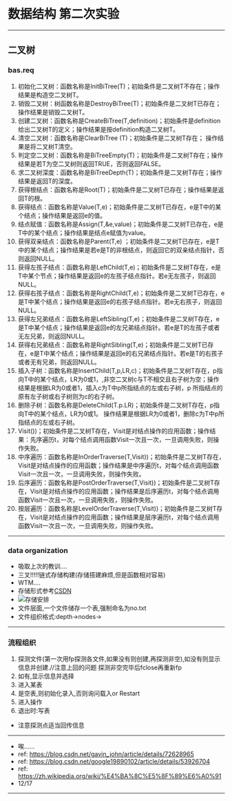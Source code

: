 # 数据结构 第二次实验
---
二叉树
---
### bas.req
1. 初始化二叉树：函数名称是InitBiTree(T)；初始条件是二叉树T不存在；操作结果是构造空二叉树T。
2. 销毁二叉树：树函数名称是DestroyBiTree(T)；初始条件是二叉树T已存在；操作结果是销毁二叉树T。
3. 创建二叉树：函数名称是CreateBiTree(T,definition)；初始条件是definition 给出二叉树T的定义；操作结果是按definition构造二叉树T。
4. 清空二叉树：函数名称是ClearBiTree (T)；初始条件是二叉树T存在；	操作结果是将二叉树T清空。
5. 判定空二叉树：函数名称是BiTreeEmpty(T)；初始条件是二叉树T存在；操作结果是若T为空二叉树则返回TRUE，否则返回FALSE。
6. 求二叉树深度：函数名称是BiTreeDepth(T)；初始条件是二叉树T存在；操作结果是返回T的深度。
7. 获得根结点：函数名称是Root(T)；初始条件是二叉树T已存在；操作结果是返回T的根。
8. 获得结点：函数名称是Value(T,e)；初始条件是二叉树T已存在，e是T中的某个结点；操作结果是返回e的值。
9. 结点赋值：函数名称是Assign(T,&e,value)；初始条件是二叉树T已存在，e是T中的某个结点；操作结果是结点e赋值为value。
10. 获得双亲结点：函数名称是Parent(T,e) ；初始条件是二叉树T已存在，e是T中的某个结点；操作结果是若e是T的非根结点，则返回它的双亲结点指针，否则返回NULL。
11. 获得左孩子结点：函数名称是LeftChild(T,e)；初始条件是二叉树T存在，e是T中某个节点；操作结果是返回e的左孩子结点指针。若e无左孩子，则返回NULL。
12. 获得右孩子结点：函数名称是RightChild(T,e)；初始条件是二叉树T已存在，e是T中某个结点；操作结果是返回e的右孩子结点指针。若e无右孩子，则返回NULL。
13. 获得左兄弟结点：函数名称是LeftSibling(T,e)；初始条件是二叉树T存在，e是T中某个结点；操作结果是返回e的左兄弟结点指针。若e是T的左孩子或者无左兄弟，则返回NULL。
14. 获得右兄弟结点：函数名称是RightSibling(T,e)；初始条件是二叉树T已存在，e是T中某个结点；操作结果是返回e的右兄弟结点指针。若e是T的右孩子或者无有兄弟，则返回NULL。
15. 插入子树：函数名称是InsertChild(T,p,LR,c)；初始条件是二叉树T存在，p指向T中的某个结点，LR为0或1，,非空二叉树c与T不相交且右子树为空；操作结果是根据LR为0或者1，插入c为T中p所指结点的左或右子树，p	所指结点的原有左子树或右子树则为c的右子树。
16. 删除子树：函数名称是DeleteChild(T.p.LR)；初始条件是二叉树T存在，p指向T中的某个结点，LR为0或1。	操作结果是根据LR为0或者1，删除c为T中p所指结点的左或右子树。
17. Visit())；初始条件是二叉树T存在，Visit是对结点操作的应用函数；操作结果：先序遍历t，对每个结点调用函数Visit一次且一次，一旦调用失败，则操作失败。
18. 中序遍历：函数名称是InOrderTraverse(T,Visit))；初始条件是二叉树T存在，Visit是对结点操作的应用函数；操作结果是中序遍历t，对每个结点调用函数Visit一次且一次，一旦调用失败，则操作失败。
19. 后序遍历：函数名称是PostOrderTraverse(T,Visit))；初始条件是二叉树T存在，Visit是对结点操作的应用函数；操作结果是后序遍历t，对每个结点调用函数Visit一次且一次，一旦调用失败，则操作失败。
20. 按层遍历：函数名称是LevelOrderTraverse(T,Visit))；初始条件是二叉树T存在，Visit是对结点操作的应用函数；操作结果是层序遍历t，对每个结点调用函数Visit一次且一次，一旦调用失败，则操作失败。
---
### data organization
- 吸取上次的教训....
- 三叉!!!!!链式存储构建(存储搭建麻烦,但是函数相对容易)
-  WTM....
- 存储形式参考[CSDN](https://blog.csdn.net/gavin_john/article/details/72628965)
- ![存储安排](https://s1.ax1x.com/2018/12/17/F0W7Mq.png)
- 文件层面,一个文件储存一个表,强制命名为no.txt
- 文件组织格式:depth->nodes->
---
### 流程组织
1. 探测文件(第一次用fp探测各文件,如果没有则创建,再探测非空),如没有则显示信息并创建.//注意上回的问题 探测非空完毕后fclose再重新fp
2. 如有,显示信息并选择
3. 进入某表
4. 是空表,则初始化录入,否则询问载入or Restart
5. 进入操作
6. 退出时:写表
- 注意探测点适当回传信息
---
- 唉......
- ref: https://blog.csdn.net/gavin_john/article/details/72628965
- ref: https://blog.csdn.net/google19890102/article/details/53926704
- ref: https://zh.wikipedia.org/wiki/%E4%BA%8C%E5%8F%89%E6%A0%91
- 12/17
---
